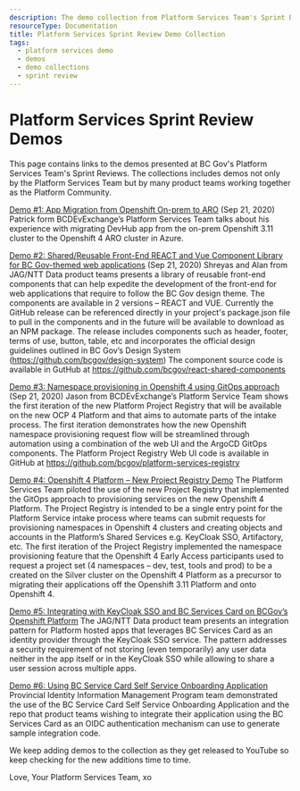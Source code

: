 ```yaml
---
description: The demo collection from Platform Services Team's Sprint Reviews.
resourceType: Documentation
title: Platform Services Sprint Review Demo Collection
tags:
  - platform services demo
  - demos
  - demo collections
  - sprint review
---
```


# Platform Services Sprint Review Demos

This page contains links to the demos presented at BC Gov's Platform Services Team's Sprint Reviews. The collections includes demos not only by the Platform Services Team but by many product teams working together as the Platform Community.


[Demo #1: App Migration from Openshift On-prem to ARO](https://www.youtube.com/watch?v=i-auqEUcR5U&t=1s) (Sep 21, 2020)
Patrick form BCDEvExchange’s Platform Services Team talks about his experience with migrating DevHub app from the on-prem Openshift 3.11 cluster to the Openshift 4 ARO cluster in Azure.

[Demo #2: Shared/Reusable Front-End REACT and Vue Component Library for BC Gov-themed web applications](https://www.youtube.com/watch?v=eFi5QJo2hgo&t=4s) (Sep 21, 2020)
Shreyas and Alan from JAG/NTT Data product teams presents a library of reusable front-end components that can help expedite the development of the front-end for web applications that require to follow the BC Gov design theme. The components are available in 2 versions – REACT and VUE. Currently the GitHub release can be referenced directly in your project's package.json file to pull in the components and in the future will be available to download as an NPM package. The release includes components such as header, footer, terms of use,  button, table, etc and incorporates the official design guidelines outlined in BC Gov’s Design System (https://github.com/bcgov/design-system)
The component source code is available in GutHub at https://github.com/bcgov/react-shared-components

[Demo #3: Namespace provisioning in Openshift 4 using GitOps approach](https://www.youtube.com/watch?v=5aSon_DVbRM&t=1s) (Sep 21, 2020)
Jason from BCDEvExchange’s Platform Service Team shows the first iteration of the new Platform Project Registry that will be available on the new OCP 4 Platform and that aims to automate parts of the intake process. The first iteration demonstrates how the new Openshift namespace provisioning request flow will be streamlined through automation using a combination of the web UI and the ArgoCD GitOps components.
The Platform Project Registry Web UI code is available in GitHub at https://github.com/bcgov/platform-services-registry

[Demo #4: Openshift 4 Platform – New Project Registry Demo](https://www.youtube.com/watch?v=HiHsd-Rg57E&t=1633s)
The Platform Services Team piloted the use of the new Project Registry that implemented the GitOps approach to provisioning services on the new Openshift 4 Platform. The Project Registry is intended to be a single entry point for the Platform Service intake process where teams can submit requests for provisioning namespaces in Openshift 4 clusters and creating objects and accounts in the Platform’s Shared Services e.g. KeyCloak SSO, Artifactory, etc. The first iteration of the Project Registry implemented the namespace provisioning feature that the Openshift 4 Early Access participants used to request a project set (4 namespaces – dev, test, tools and prod) to be a created on the Silver cluster on the Openshift 4 Platform as a precursor to migrating their applications off the Openshift 3.11 Platform and onto Openshift 4.

[Demo #5: Integrating with KeyCloak SSO and BC Services Card on BCGov’s Openshift Platform](https://www.youtube.com/watch?v=IGONgJkvwms)
The JAG/NTT Data product team presents an integration pattern for Platform hosted apps that leverages BC Services Card as an identity provider through the KeyCloak SSO service.
The pattern addresses a security requirement of not storing (even temporarily) any user data  neither in the app itself or in the KeyCloak SSO while allowing to share a user session across multiple apps.

[Demo #6: Using BC Service Card Self Service Onboarding Application](https://www.youtube.com/watch?v=H2tKvOQ8x4k)
Provincial Identity Information Management Program team demonstrated the use of the BC Service Card Self Service Onboarding Application and the repo that product teams wishing to integrate their application using the BC Services Card as an OIDC authentication mechanism can use to generate sample integration code.

We keep adding demos to the collection as they get released to YouTube so keep checking for the new additions time to time.

Love, Your Platform Services Team, xo
